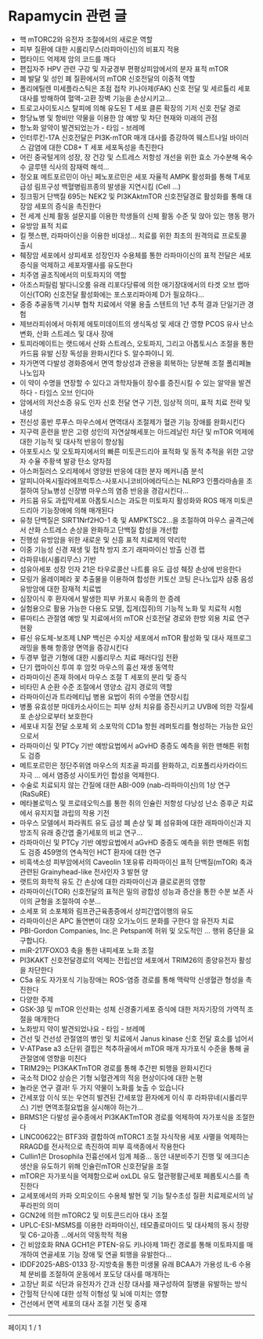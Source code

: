 # Rapamycin 관련 글

- 핵 mTORC2와 유전자 조절에서의 새로운 역할
- 피부 질환에 대한 시롤리무스(라파마이신)의 비표지 적용
- 펩타이드 억제제 암의 코드를 깨다
- 편집자주 HPV 관련 구강 및 자궁경부 편평상피암에서의 분자 표적 mTOR
- 폐 발달 및 성인 폐 질환에서의 mTOR 신호전달의 이중적 역할
- 폴리에틸렌 미세플라스틱은 초점 접착 키나아제(FAK) 신호 전달 및 세르톨리 세포 대사를 방해하여 혈액-고환 장벽 기능을 손상시키고…
- 트로고사이토시스 탈피에 의해 유도된 T 세포 클론 확장의 기저 신호 전달 경로
- 항당뇨병 및 항비만 약물을 이용한 암 예방 및 차단 현재와 미래의 관점
- 항노화 알약이 발견되었는가 - 타임 - 브레메
- 인터루킨-17A 신호전달은 PI3K-mTOR 매개 대사를 증강하여 웨스트나일 바이러스 감염에 대한 CD8+ T 세포 세포독성을 촉진한다
- 어린 중국털게의 성장, 장 건강 및 스트레스 저항성 개선을 위한 효소 가수분해 옥수수 글루텐 식사의 잠재력 해석…
- 정오표 메트포르민이 아닌 페노포르민은 세포 자율적 AMPK 활성화를 통해 T세포 급성 림프구성 백혈병림프종의 발생을 지연시킴 (Cell …)
- 징크핑거 단백질 695는 NEK2 및 PI3KAktmTOR 신호전달경로 활성화를 통해 대장암 세포의 증식을 촉진한다
- 전 세계 신체 활동 설문지를 이용한 학생들의 신체 활동 수준 및 앉아 있는 행동 평가
- 유방암 표적 치료
- 킬 펫스팬, 라파마이신을 이용한 비대성… 치료를 위한 최초의 원격의료 프로토콜 출시
- 췌장암 세포에서 상피세포 성장인자 수용체를 통한 라파마이신의 표적 전달은 세포 증식을 억제하고 세포자멸사를 유도한다
- 치주염 골조직에서의 미토파지의 역할
- 아조스피릴럼 발다니오룸 유래 리포다당류에 의한 애기장대에서의 타겟 오브 랩마이신(TOR) 신호전달 활성화에는 포스포리파아제 D가 필요하다…
- 중증 추골동맥 기시부 협착 치료에서 약물 용출 스텐트의 1년 추적 결과 단일기관 경험
- 제브라피쉬에서 마취제 에토미데이트의 생식독성 및 세대 간 영향 PCOS 유사 난소 변화, 산화 스트레스 및 대사 장애
- 토피라메이트는 랫드에서 산화 스트레스, 오토파지, 그리고 아폽토시스 조절을 통한 카드뮴 유발 신장 독성을 완화시킨다 S. 알수파야니 외.
- 자가면역 다발성 경화증에서 면역 항상성과 관용을 회복하는 당분해 조절 폴리페놀 나노입자
- 이 약이 수명을 연장할 수 있다고 과학자들이 장수를 증진시킬 수 있는 알약을 발견하다  - 타임스 오브 인디아
- 암에서의 저산소증 유도 인자 신호 전달 연구 기전, 임상적 의미, 표적 치료 전략 및 내성
- 전신성 홍반 루푸스 마우스에서 면역대사 조절제가 혈관 기능 장애를 완화시킨다
- 지구력 훈련을 받은 고령 성인의 자연살해세포는 아드레날린 차단 및 mTOR 억제에 대한 기능적 및 대사적 반응이 향상됨
- 아포토시스 및 오토파지에서의 빠른 미토콘드리아 표적화 및 동적 추적을 위한 고양자 수율 주황색 발광 탄소 양자점
- 아스퍼질러스 오리제에서 영양원 반응에 대한 분자 메커니즘 분석
- 알피니아옥시필라에프럭투스-사포시니코비아에라딕스는 NLRP3 인플라마솜을 조절하여 당뇨병성 신장병 마우스의 염증 반응을 경감시킨다…
- 카드뮴 유도 과립막세포 아폽토시스는 과도한 미토파지 활성화와 ROS 매개 미토콘드리아 기능장애에 의해 매개된다
- 유청 단백질은 SIRT1Nrf2HO-1 축 및 AMPKTSC2…을 조절하여 마우스 골격근에서 산화 스트레스 손상을 완화하고 단백질 합성을 개선합
- 진행성 유방암을 위한 새로운 및 신흥 표적 치료제의 약리학
- 이중 기능성 신경 재생 및 접착 방지 조기 래파마이신 방출 신경 랩
- 라파뮤네(시롤리무스) 기반
- 섬유아세포 성장 인자 21은 타우로콜산 나트륨 유도 급성 췌장 손상에 반응한다
- 모링가 올레이페라 꽃 추출물을 이용하여 합성한 키토산 코팅 은나노입자 삼중 음성 유방암에 대한 잠재적 치료법
- 심장이식 후 환자에서 발생한 피부 카포시 육종의 한 증례
- 실험용으로 활용 가능한 다용도 모델, 집게(집쥐)의 기능적 노화 및 치료적 시험
- 류마티스 관절염 예방 및 치료에서의 mTOR 신호전달 경로와 한방 외용 치료 연구 현황
- 류신 유도체-보조제 LNP 백신은 수지상 세포에서 mTOR 활성화 및 대사 재프로그래밍을 통해 항종양 면역을 증강시킨다
- 두경부 혈관 기형에 대한 시롤리무스 치료 패러다임 전환
- 단기 랩마이신 투여 후 암컷 마우스의 흉선 재생 동역학
- 라파마이신 존재 하에서 마우스 조절 T 세포의 분리 및 증식
- 비타민 A 순환 수준 조절에서 영양소 감지 경로의 역할
- 라파마이신과 트라메티닙 병용 요법이 쥐의 수명을 연장시킴
- 병풀 유효성분 마데카소사이드는 피부 상처 치유를 증진시키고 UVB에 의한 각질세포 손상으로부터 보호한다
- 세포내 지질 전달 소포체 외 소포막의 CD1a 항원 레퍼토리를 형성하는 가능한 요인으로서
- 라파마이신 및 PTCy 기반 예방요법에서 aGvHD 중증도 예측을 위한 맨해튼 위험도 검증
- 메트포르민은 정단주위염 마우스의 치조골 파괴를 완화하고, 리포폴리사카라이드 자극 … 에서 염증성 사이토카인 합성을 억제한다.
- 수술로 치료되지 않는 간질에 대한 ABI-009 (nab-라파마이신)의 1상 연구 (RaSuRE)
- 메타볼로믹스 및 프로테오믹스를 통한 쥐의 인슐린 저항성 다낭성 난소 증후군 치료에서 유지지혈 과립의 작용 기전
- 마우스 모델에서 파라쿼트 유도 급성 폐 손상 및 폐 섬유화에 대한 래파마이신과 지방조직 유래 중간엽 줄기세포의 비교 연구…
- 라파마이신 및 PTCy 기반 예방요법에서 aGvHD 중증도 예측을 위한 맨해튼 위험도 검증 459명의 연속적인 HCT 환자에 대한 연구
- 비흑색소성 피부암에서의 Caveolin 1포유류 라파마이신 표적 단백질(mTOR) 축과 관련된 Grainyhead-like 전사인자 3 발현 양
- 랫트의 화학적 유도 간 손상에 대한 라파마이신과 클로로퀸의 영향
- 라파마이신(TOR) 신호전달의 표적은 밀의 광합성 성능과 증산을 통한 수분 보존 사이의 균형을 조절하여 수분…
- 소세포 외 소포체와 림프관근육종증에서 상피간엽이행의 유도
- 라파마이신은 APC 돌연변이 대장 오가노이드 분화를 구한다  암 유전자 치료
- PBI-Gordon Companies, Inc.은 Petspan에 허위 및 오도적인 ... 행위 중단을 요구합니다.
- miR-217FOXO3 축을 통한 내피세포 노화 조절
- PI3KAKT 신호전달경로의 억제는 전립선암 세포에서 TRIM26의 종양유전자 활성을 차단한다
- C5a 유도 자가포식 기능장애는 ROS-염증 경로를 통해 맥락막 신생혈관 형성을 촉진한다
- 다양한 주제
- GSK-3β 및 mTOR 인산화는 성체 신경줄기세포 증식에 대한 저자기장의 가역적 조절을 매개한다
- 노화방지 약이 발견되었나요 - 타임 - 브레메
- 건선 및 건선성 관절염의 병인 및 치료에서 Janus kinase 신호 전달 효소를 넘어서
- V-ATPase a3 소단위 결핍은 척추하골에서 mTOR 매개 자가포식 수준을 통해 골관절염에 영향을 미친다
- TRIM29는 PI3KAKTmTOR 경로를 통해 추간판 퇴행을 완화시킨다
- 국소적 DIO2 상승은 기형 뇌혈관계의 적응 현상이다에 대한 논평
- 놀라운 연구 결과! 두 가지 약물이 노화를 늦출 수 있습니다
- 간세포암 이식 또는 우연히 발견된 간세포암 환자에게 이식 후 라파뮤네(시롤리무스) 기반 면역조절요법을 실시해야 하는가…
- BRMS1은 다발성 골수종에서 PI3KAKTmTOR 경로를 억제하여 자가포식을 조절한다
- LINC00622는 BTF3와 결합하여 mTORC1 조절 자식작용 세포 사멸을 억제하는 RRAGD를 전사적으로 촉진하여 피부 흑색종에서 작용한다
- Cullin1은 Drosophila 전흉선에서 임계 체중… 동안 내분비주기 진행 및 에크디손 생산을 유도하기 위해 인슐린mTOR 신호전달을 조절
- mTOR은 자가포식을 억제함으로써 oxLDL 유도 혈관평활근세포 페롭토시스를 촉진한다
- 교세포에서의 카파 오피오이드 수용체 발현 및 기능 탈수초성 질환 치료제로서의 날푸라핀의 의미
- GCN2에 의한 mTORC2 및 미토콘드리아 대사 조절
- UPLC-ESI-MSMS를 이용한 라파마이신, 테모졸로마이드 및 대사체의 동시 정량 및 C6-교아종 …에서의 약동학적 적용
- 긴 비암호화 RNA GCH1은 PTEN-유도 키나아제 1파킨 경로를 통해 미토파지를 매개하여 연골세포 기능 장애 및 연골 퇴행을 유발한다…
- IDDF2025-ABS-0133 장-지방축을 통한 미생물 유래 BCAA가 가용성 IL-6 수용체 분비를 조절하여 운동에서 포도당 대사를 매개하는
- 고장난 회로 식단과 유전자가 간과 신장 대사를 재구성하여 질병을 유발하는 방식
- 간헐적 단식에 대한 성적 이형성 및 뇌에 미치는 영향
- 건선에서 면역 세포의 대사 조절 기전 및 중재

---
페이지 1 / 1